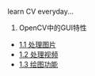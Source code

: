 learn CV everyday...

1. OpenCV中的GUI特性
- [1.1 处理图片](https://github.com/jerry729/learnOpenCV/blob/main/GUI%20features/picture.ipynb)
- [1.2 处理视频](https://github.com/jerry729/learnOpenCV/blob/main/GUI%20features/video.ipynb)
- [1.3 绘图功能](https://github.com/jerry729/learnOpenCV/blob/main/GUI%20features/paint.ipynb)